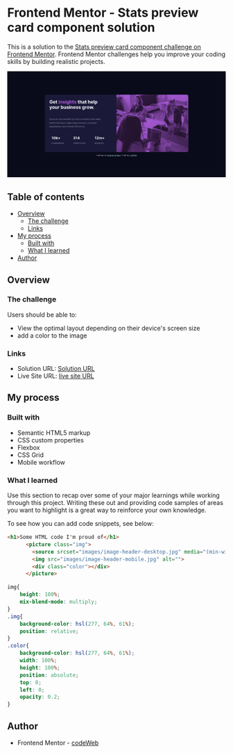 # Frontend Mentor - Stats preview card component solution

This is a solution to the [Stats preview card component challenge on Frontend Mentor](https://www.frontendmentor.io/challenges/stats-preview-card-component-8JqbgoU62). Frontend Mentor challenges help you improve your coding skills by building realistic projects. 

![](./images/desktop.png)	

## Table of contents

- [Overview](#overview)
  - [The challenge](#the-challenge)
  - [Links](#links)
- [My process](#my-process)
  - [Built with](#built-with)
  - [What I learned](#what-i-learned)
- [Author](#author)

## Overview

### The challenge

Users should be able to:

- View the optimal layout depending on their device's screen size
- add a color to the image  

### Links

- Solution URL: [Solution URL](https://github.com/cd-wb/stats-preview)
- Live Site URL: [live site URL](https://cd-wb.github.io/stats-preview/)

## My process

### Built with

- Semantic HTML5 markup
- CSS custom properties
- Flexbox
- CSS Grid
- Mobile workflow

### What I learned

Use this section to recap over some of your major learnings while working through this project. Writing these out and providing code samples of areas you want to highlight is a great way to reinforce your own knowledge.

To see how you can add code snippets, see below:

```html
<h1>Some HTML code I'm proud of</h1>
      <picture class="img">
        <source srcset="images/image-header-desktop.jpg" media="(min-width:1000px)">
        <img src="images/image-header-mobile.jpg" alt="">
        <div class="color"></div>
      </picture>
```
```css
img{
    height: 100%;
    mix-blend-mode: multiply;
}
.img{
    background-color: hsl(277, 64%, 61%);
    position: relative;
}
.color{
    background-color: hsl(277, 64%, 61%);
    width: 100%;
    height: 100%;
    position: absolute;
    top: 0;
    left: 0;
    opacity: 0.2;
}   
```

## Author

- Frontend Mentor - [codeWeb](https://www.frontendmentor.io/profile/cd-Wb)
